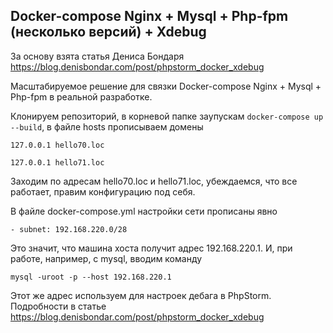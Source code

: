 ## Docker-compose Nginx + Mysql + Php-fpm (несколько версий) + Xdebug

За основу взята статья Дениса Бондаря https://blog.denisbondar.com/post/phpstorm_docker_xdebug

Масштабируемое решение для связки Docker-compose Nginx + Mysql + Php-fpm в реальной разработке.

Клонируем репозиторий, в корневой папке заупускам `docker-compose up --build`, в файле hosts прописываем домены

`127.0.0.1 hello70.loc`

`127.0.0.1 hello71.loc`

Заходим по адресам hello70.loc и hello71.loc, убеждаемся, что все работает, правим конфигурацию под себя.

В файле docker-compose.yml настройки сети прописаны явно
 
``- subnet: 192.168.220.0/28``

Это значит, что машина хоста получит адрес 192.168.220.1. И, при работе, например, с mysql, вводим команду

``mysql -uroot -p --host 192.168.220.1``

Этот же адрес используем для настроек дебага в PhpStorm. Подробности в статье https://blog.denisbondar.com/post/phpstorm_docker_xdebug
